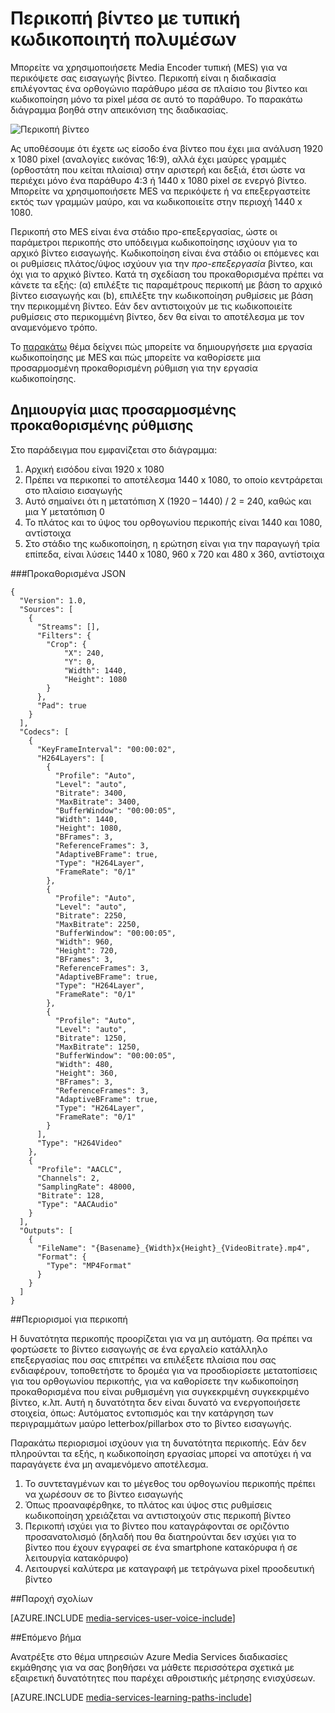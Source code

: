 <properties
    pageTitle="Πώς μπορείτε να περικόψετε βίντεο | Microsoft Azure"
    description="Σε αυτό το άρθρο δείχνει πώς μπορείτε να περικόψετε βίντεο με τυπική κωδικοποιητή πολυμέσων."
    services="media-services"
    documentationCenter=""
    authors="anilmur"
    manager="erikre"
    editor=""/>

<tags
    ms.service="media-services"
    ms.workload="media"
    ms.tgt_pltfrm="na"
    ms.devlang="dotnet"
    ms.topic="article"
    ms.date="09/26/2016"  
    ms.author="anilmur;juliako;"/>

# <a name="crop-videos-with-media-encoder-standard"></a>Περικοπή βίντεο με τυπική κωδικοποιητή πολυμέσων

Μπορείτε να χρησιμοποιήσετε Media Encoder τυπική (MES) για να περικόψετε σας εισαγωγής βίντεο. Περικοπή είναι η διαδικασία επιλέγοντας ένα ορθογώνιο παράθυρο μέσα σε πλαίσιο του βίντεο και κωδικοποίηση μόνο τα pixel μέσα σε αυτό το παράθυρο. Το παρακάτω διάγραμμα βοηθά στην απεικόνιση της διαδικασίας.

![Περικοπή βίντεο](./media/media-services-crop-video/media-services-crop-video01.png)

Ας υποθέσουμε ότι έχετε ως είσοδο ένα βίντεο που έχει μια ανάλυση 1920 x 1080 pixel (αναλογίες εικόνας 16:9), αλλά έχει μαύρες γραμμές (ορθοστάτη που κείται πλαίσια) στην αριστερή και δεξιά, έτσι ώστε να περιέχει μόνο ένα παράθυρο 4:3 ή 1440 x 1080 pixel σε ενεργό βίντεο. Μπορείτε να χρησιμοποιήσετε MES να περικόψετε ή να επεξεργαστείτε εκτός των γραμμών μαύρο, και να κωδικοποιείτε στην περιοχή 1440 x 1080.

Περικοπή στο MES είναι ένα στάδιο προ-επεξεργασίας, ώστε οι παράμετροι περικοπής στο υπόδειγμα κωδικοποίησης ισχύουν για το αρχικό βίντεο εισαγωγής. Κωδικοποίηση είναι ένα στάδιο οι επόμενες και οι ρυθμίσεις πλάτος/ύψος ισχύουν για την *προ-επεξεργασία* βίντεο, και όχι για το αρχικό βίντεο. Κατά τη σχεδίαση του προκαθορισμένα πρέπει να κάνετε τα εξής: (α) επιλέξτε τις παραμέτρους περικοπή με βάση το αρχικό βίντεο εισαγωγής και (b), επιλέξτε την κωδικοποίηση ρυθμίσεις με βάση την περικομμένη βίντεο. Εάν δεν αντιστοιχούν με τις κωδικοποιείτε ρυθμίσεις στο περικομμένη βίντεο, δεν θα είναι το αποτέλεσμα με τον αναμενόμενο τρόπο.

Το [παρακάτω](media-services-advanced-encoding-with-mes.md#encoding_with_dotnet) θέμα δείχνει πώς μπορείτε να δημιουργήσετε μια εργασία κωδικοποίησης με MES και πώς μπορείτε να καθορίσετε μια προσαρμοσμένη προκαθορισμένη ρύθμιση για την εργασία κωδικοποίησης. 

## <a name="creating-a-custom-preset"></a>Δημιουργία μιας προσαρμοσμένης προκαθορισμένης ρύθμισης

Στο παράδειγμα που εμφανίζεται στο διάγραμμα:

1. Αρχική εισόδου είναι 1920 x 1080
1. Πρέπει να περικοπεί το αποτέλεσμα 1440 x 1080, το οποίο κεντράρεται στο πλαίσιο εισαγωγής
1. Αυτό σημαίνει ότι η μετατόπιση X (1920 – 1440) / 2 = 240, καθώς και μια Y μετατόπιση 0
1. Το πλάτος και το ύψος του ορθογωνίου περικοπής είναι 1440 και 1080, αντίστοιχα
1. Στο στάδιο της κωδικοποίηση, η ερώτηση είναι για την παραγωγή τρία επίπεδα, είναι λύσεις 1440 x 1080, 960 x 720 και 480 x 360, αντίστοιχα

###<a name="json-preset"></a>Προκαθορισμένα JSON


    {
      "Version": 1.0,
      "Sources": [
        {
          "Streams": [],
          "Filters": {
            "Crop": {
                "X": 240,
                "Y": 0,
                "Width": 1440,
                "Height": 1080
            }
          },
          "Pad": true
        }
      ],
      "Codecs": [
        {
          "KeyFrameInterval": "00:00:02",
          "H264Layers": [
            {
              "Profile": "Auto",
              "Level": "auto",
              "Bitrate": 3400,
              "MaxBitrate": 3400,
              "BufferWindow": "00:00:05",
              "Width": 1440,
              "Height": 1080,
              "BFrames": 3,
              "ReferenceFrames": 3,
              "AdaptiveBFrame": true,
              "Type": "H264Layer",
              "FrameRate": "0/1"
            },
            {
              "Profile": "Auto",
              "Level": "auto",
              "Bitrate": 2250,
              "MaxBitrate": 2250,
              "BufferWindow": "00:00:05",
              "Width": 960,
              "Height": 720,
              "BFrames": 3,
              "ReferenceFrames": 3,
              "AdaptiveBFrame": true,
              "Type": "H264Layer",
              "FrameRate": "0/1"
            },
            {
              "Profile": "Auto",
              "Level": "auto",
              "Bitrate": 1250,
              "MaxBitrate": 1250,
              "BufferWindow": "00:00:05",
              "Width": 480,
              "Height": 360,
              "BFrames": 3,
              "ReferenceFrames": 3,
              "AdaptiveBFrame": true,
              "Type": "H264Layer",
              "FrameRate": "0/1"
            }
          ],
          "Type": "H264Video"
        },
        {
          "Profile": "AACLC",
          "Channels": 2,
          "SamplingRate": 48000,
          "Bitrate": 128,
          "Type": "AACAudio"
        }
      ],
      "Outputs": [
        {
          "FileName": "{Basename}_{Width}x{Height}_{VideoBitrate}.mp4",
          "Format": {
            "Type": "MP4Format"
          }
        }
      ]
    }


##<a name="restrictions-on-cropping"></a>Περιορισμοί για περικοπή

Η δυνατότητα περικοπής προορίζεται για να μη αυτόματη. Θα πρέπει να φορτώσετε το βίντεο εισαγωγής σε ένα εργαλείο κατάλληλο επεξεργασίας που σας επιτρέπει να επιλέξετε πλαίσια που σας ενδιαφέρουν, τοποθετήστε το δρομέα για να προσδιορίσετε μετατοπίσεις για του ορθογωνίου περικοπής, για να καθορίσετε την κωδικοποίηση προκαθορισμένα που είναι ρυθμισμένη για συγκεκριμένη συγκεκριμένο βίντεο, κ.λπ. Αυτή η δυνατότητα δεν είναι δυνατό να ενεργοποιήσετε στοιχεία, όπως: Αυτόματος εντοπισμός και την κατάργηση των περιγραμμάτων μαύρο letterbox/pillarbox στο το βίντεο εισαγωγής.

Παρακάτω περιορισμοί ισχύουν για τη δυνατότητα περικοπής. Εάν δεν πληρούνται τα εξής, η κωδικοποίηση εργασίας μπορεί να αποτύχει ή να παραγάγετε ένα μη αναμενόμενο αποτέλεσμα.

1. Το συντεταγμένων και το μέγεθος του ορθογωνίου περικοπής πρέπει να χωρέσουν σε το βίντεο εισαγωγής
1. Όπως προαναφέρθηκε, το πλάτος και ύψος στις ρυθμίσεις κωδικοποίηση χρειάζεται να αντιστοιχούν στις περικοπή βίντεο
1. Περικοπή ισχύει για το βίντεο που καταγράφονται σε οριζόντιο προσανατολισμό (δηλαδή που θα διατηρούνται δεν ισχύει για το βίντεο που έχουν εγγραφεί σε ένα smartphone κατακόρυφα ή σε λειτουργία κατακόρυφο)
1. Λειτουργεί καλύτερα με καταγραφή με τετράγωνα pixel προοδευτική βίντεο

##<a name="provide-feedback"></a>Παροχή σχολίων

[AZURE.INCLUDE [media-services-user-voice-include](../../includes/media-services-user-voice-include.md)]

##<a name="next-step"></a>Επόμενο βήμα
 
Ανατρέξτε στο θέμα υπηρεσιών Azure Media Services διαδικασίες εκμάθησης για να σας βοηθήσει να μάθετε περισσότερα σχετικά με εξαιρετική δυνατότητες που παρέχει αθροιστικής μέτρησης ενισχύσεων.  

[AZURE.INCLUDE [media-services-learning-paths-include](../../includes/media-services-learning-paths-include.md)]
